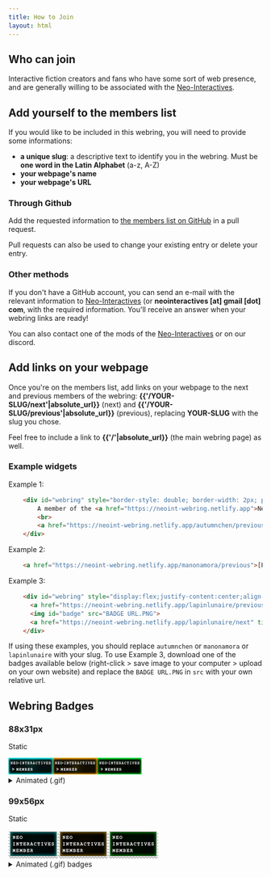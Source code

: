 ```yaml
---
title: How to Join
layout: html
---
```


## Who can join

Interactive fiction creators and fans who have some sort of web presence, and are generally willing to be associated with the [Neo-Interactives](https://neointeractives.tumblr.com).

## Add yourself to the members list

If you would like to be included in this webring, you will need to provide some informations:

- <b>a unique slug</b>: a descriptive text to identify you in the webring. Must be <b>one word in the Latin Alphabet</b> (a-z, A-Z)
- <b>your webpage's name</b>
- <b>your webpage's URL</b>

### Through Github

Add the requested information to <a href="{{site.github_repo_url}}/blob/main/_data/members.csv">the members list on GitHub</a> in a pull request.<br>

Pull requests can also be used to change your existing entry or delete your entry.

### Other methods

If you don't have a GitHub account, you can send an e-mail with the relevant information to <a href="mailto:neointeractives@gmail.com">Neo-Interactives</a> (or <b>neointeractives [at] gmail [dot] com</b>, with the required information. You'll receive an answer when your webring links are ready!

You can also contact one of the mods of the <a href="https://neointeractives.tumblr.com">Neo-Interactives</a> or on our discord.


## Add links on your webpage

Once you're on the members list, add links on your webpage to the next and previous members of the webring: **{{'/YOUR-SLUG/next'|absolute_url}}** (next) and **{{'/YOUR-SLUG/previous'|absolute_url}}** (previous), replacing **YOUR-SLUG** with the slug you chose.

Feel free to include a link to **{{'/'|absolute_url}}** (the main webring page) as well.

### Example widgets

Example 1:

```html
    <div id="webring" style="border-style: double; border-width: 2px; padding: 0.5em; max-width: 400px; text-align: center;">
        A member of the <a href="https://neoint-webring.netlify.app">Neo-Interactives Webring</a>
        <br>
        <a href="https://neoint-webring.netlify.app/autumnchen/previous">Previous</a> - <a href="https://neoint-webring.netlify.app/autumnchen/next">Next</a>
    </div>
```

Example 2:

```html
    <a href="https://neoint-webring.netlify.app/manonamora/previous">[Previous]</a> - <a href="https://neoint-webring.netlify.app/">[All]</a> - <a href="https://neoint-webring.netlify.app/manonamora/next">[Next]</a>
```

Example 3:

```html
    <div id="webring" style="display:flex;justify-content:center;align-content:center;">
      <a href="https://neoint-webring.netlify.app/lapinlunaire/previous" title="Previous Webring Member">◄</a>
      <img id="badge" src="BADGE URL.PNG">
      <a href="https://neoint-webring.netlify.app/lapinlunaire/next" title="Next Webring Member">►</a>
    </div>
```

If using these examples, you should replace `autumnchen` or `manonamora` or `lapinlunaire` with your slug. To use Example 3, download one of the badges available below (right-click > save image to your computer > upload on your own website) and replace the `BADGE URL.PNG` in `src` with your own relative url.

## Webring Badges

### 88x31px
Static
<div class="badges"><img src="assets/88x31/88x31 NIStamp1.jpg"><img src="assets/88x31/88x31 NIStamp2.jpg"><img src="assets/88x31/88x31 NIStamp3.jpg"></div>

<details><summary>Animated (.gif)</summary>
    <img src="assets/88x31/88x31 NIStampGif1.gif"><img src="assets/88x31/88x31 NIStampGif2.gif"><img src="assets/88x31/88x31 NIStampGif2.gif">
</details>

### 99x56px

Static
<div class="badges"><img src="assets/n-i stamp1.png"><img src="assets/n-i stamp2.png"><img src="assets/n-i stamp 3.png"></div>

<details><summary>Animated (.gif) badges</summary>
    <img src="assets/n-i stamp gif1.gif"><img src="assets/n-i stamp gif2.gif"><img src="assets/n-i stamp gif3.gif">
</details>
